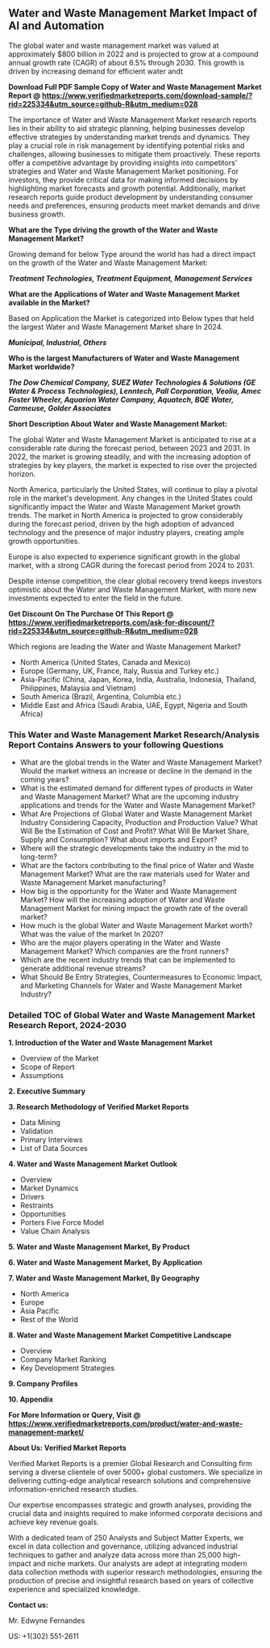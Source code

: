 <h2>Water and Waste Management Market Impact of AI and Automation</h2><p>The global water and waste management market was valued at approximately $800 billion in 2022 and is projected to grow at a compound annual growth rate (CAGR) of about 6.5% through 2030. This growth is driven by increasing demand for efficient water andt</p><p id="" class=""><strong>Download Full PDF Sample Copy of Water and Waste Management Market Report @ <a href="https://www.verifiedmarketreports.com/download-sample/?rid=225334&utm_source=github-R&utm_medium=028" target="_blank">https://www.verifiedmarketreports.com/download-sample/?rid=225334&utm_source=github-R&utm_medium=028</a></strong></p><p>The importance of&nbsp;Water and Waste Management Market research reports lies in their ability to aid strategic planning, helping businesses develop effective strategies by understanding market trends and dynamics. They play a crucial role in risk management by identifying potential risks and challenges, allowing businesses to mitigate them proactively. These reports offer a competitive advantage by providing insights into competitors' strategies and Water and Waste Management Market positioning. For investors, they provide critical data for making informed decisions by highlighting market forecasts and growth potential. Additionally, market research reports guide product development by understanding consumer needs and preferences, ensuring products meet market demands and drive business growth.</p><p><strong>What are the&nbsp;Type driving the growth of the Water and Waste Management Market?</strong></p><p id="" class="">Growing demand for below Type around the world has had a direct impact on the growth of the Water and Waste Management Market:</p><em><strong>Treatment Technologies, Treatment Equipment, Management Services</strong></em></p><strong>What are the&nbsp;Applications&nbsp;of Water and Waste Management Market available in the Market?</strong></p><p id="" class="">Based on Application the Market is categorized into Below types that held the largest Water and Waste Management Market share In 2024.</p><em><strong>Municipal, Industrial, Others</strong></em></p><strong>Who is the largest Manufacturers of Water and Waste Management Market worldwide?</strong></p><p><em><strong>The Dow Chemical Company, SUEZ Water Technologies & Solutions (GE Water & Process Technologies), Lenntech, Pall Corporation, Veolia, Amec Foster Wheeler, Aquarion Water Company, Aquatech, BQE Water, Carmeuse, Golder Associates</strong></em></p><p id="" class=""><strong>Short Description About Water and Waste Management Market:</strong></p><p>The global Water and Waste Management Market is anticipated to rise at a considerable rate during the forecast period, between 2023 and 2031. In 2022, the market is growing steadily, and with the increasing adoption of strategies by key players, the market is expected to rise over the projected horizon.</p><p>North America, particularly the United States, will continue to play a pivotal role in the market's development. Any changes in the United States could significantly impact the Water and Waste Management Market growth trends. The market in North America is projected to grow considerably during the forecast period, driven by the high adoption of advanced technology and the presence of major industry players, creating ample growth opportunities.</p><p>Europe is also expected to experience significant growth in the global market, with a strong CAGR during the forecast period from 2024 to 2031.</p><p>Despite intense competition, the clear global recovery trend keeps investors optimistic about the Water and Waste Management Market, with more new investments expected to enter the field in the future.</p><p id="" class=""><strong>Get Discount On The Purchase Of This Report @ <a href="https://www.verifiedmarketreports.com/ask-for-discount/?rid=225334&utm_source=github-R&utm_medium=028" target="_blank">https://www.verifiedmarketreports.com/ask-for-discount/?rid=225334&utm_source=github-R&utm_medium=028</a></strong></p>Which regions are leading the Water and Waste Management Market?</p><ul><li>North America (United States, Canada and Mexico)</li><li>Europe (Germany, UK, France, Italy, Russia and Turkey etc.)</li><li>Asia-Pacific (China, Japan, Korea, India, Australia, Indonesia, Thailand, Philippines, Malaysia and Vietnam)</li><li>South America (Brazil, Argentina, Columbia etc.)</li><li>Middle East and Africa (Saudi Arabia, UAE, Egypt, Nigeria and South Africa)</li></ul><h3 id="" class="">This Water and Waste Management Market Research/Analysis Report Contains Answers to your following Questions</h3><ul><li>What are the global trends in the Water and Waste Management Market? Would the market witness an increase or decline in the demand in the coming years?</li><li>What is the estimated demand for different types of products in Water and Waste Management Market? What are the upcoming industry applications and trends for the Water and Waste Management Market?</li><li>What Are Projections of Global Water and Waste Management Market Industry Considering Capacity, Production and Production Value? What Will Be the Estimation of Cost and Profit? What Will Be Market Share, Supply and Consumption? What about imports and Export?</li><li>Where will the strategic developments take the industry in the mid to long-term?</li><li>What are the factors contributing to the final price of Water and Waste Management Market? What are the raw materials used for Water and Waste Management Market manufacturing?</li><li>How big is the opportunity for the Water and Waste Management Market? How will the increasing adoption of Water and Waste Management Market for mining impact the growth rate of the overall market?</li><li>How much is the global Water and Waste Management Market worth? What was the value of the market In 2020?</li><li>Who are the major players operating in the Water and Waste Management Market? Which companies are the front runners?</li><li>Which are the recent industry trends that can be implemented to generate additional revenue streams?</li><li>What Should Be Entry Strategies, Countermeasures to Economic Impact, and Marketing Channels for Water and Waste Management Market Industry?</li></ul><h3 id="" class="">Detailed TOC of Global Water and Waste Management Market Research Report, 2024-2030</h3><p id="" class=""><strong>1. Introduction of the Water and Waste Management Market</strong></p><ul><li>Overview of the Market</li><li>Scope of Report</li><li>Assumptions</li></ul><p id="" class=""><strong>2. Executive Summary</strong></p><p id="" class=""><strong>3. Research Methodology of Verified Market Reports</strong></p><ul><li>Data Mining</li><li>Validation</li><li>Primary Interviews</li><li>List of Data Sources</li></ul><p id="" class=""><strong>4. Water and Waste Management Market Outlook</strong></p><ul><li>Overview</li><li>Market Dynamics</li><li>Drivers</li><li>Restraints</li><li>Opportunities</li><li>Porters Five Force Model</li><li>Value Chain Analysis</li></ul><p id="" class=""><strong>5. Water and Waste Management Market, By Product</strong></p><p id="" class=""><strong>6. Water and Waste Management Market, By Application</strong></p><p id="" class=""><strong>7. Water and Waste Management Market, By Geography</strong></p><ul><li>North America</li><li>Europe</li><li>Asia Pacific</li><li>Rest of the World</li></ul><p id="" class=""><strong>8. Water and Waste Management Market Competitive Landscape</strong></p><ul><li>Overview</li><li>Company Market Ranking</li><li>Key Development Strategies</li></ul><p id="" class=""><strong>9. Company Profiles</strong></p><p id="" class=""><strong>10. Appendix</strong></p><p id="" class=""><strong>For More Information or Query, Visit @ <a href="https://www.verifiedmarketreports.com/product/water-and-waste-management-market/" target="_blank">https://www.verifiedmarketreports.com/product/water-and-waste-management-market/</a></strong></p><p id="" class=""><strong>About Us: Verified Market Reports</strong></p><p id="" class="">Verified Market Reports is a premier Global Research and Consulting firm serving a diverse clientele of over 5000+ global customers. We specialize in delivering cutting-edge analytical research solutions and comprehensive information-enriched research studies.</p><p id="" class="">Our expertise encompasses strategic and growth analyses, providing the crucial data and insights required to make informed corporate decisions and achieve key revenue goals.</p><p id="" class="">With a dedicated team of 250 Analysts and Subject Matter Experts, we excel in data collection and governance, utilizing advanced industrial techniques to gather and analyze data across more than 25,000 high-impact and niche markets. Our analysts are adept at integrating modern data collection methods with superior research methodologies, ensuring the production of precise and insightful research based on years of collective experience and specialized knowledge.</p><p id="" class=""><strong>Contact us:</strong></p><p id="" class="">Mr. Edwyne Fernandes</p><p id="" class="">US: +1(302) 551-2611</p>